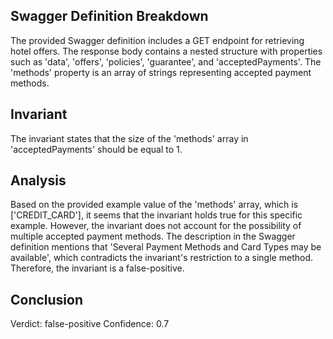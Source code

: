 ## Swagger Definition Breakdown
The provided Swagger definition includes a GET endpoint for retrieving hotel offers. The response body contains a nested structure with properties such as 'data', 'offers', 'policies', 'guarantee', and 'acceptedPayments'. The 'methods' property is an array of strings representing accepted payment methods.

## Invariant
The invariant states that the size of the 'methods' array in 'acceptedPayments' should be equal to 1.

## Analysis
Based on the provided example value of the 'methods' array, which is ['CREDIT_CARD'], it seems that the invariant holds true for this specific example. However, the invariant does not account for the possibility of multiple accepted payment methods. The description in the Swagger definition mentions that 'Several Payment Methods and Card Types may be available', which contradicts the invariant's restriction to a single method. Therefore, the invariant is a false-positive.

## Conclusion
Verdict: false-positive
Confidence: 0.7
